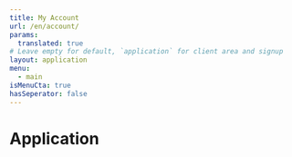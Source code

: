 ```yaml
---
title: My Account
url: /en/account/
params:
  translated: true
# Leave empty for default, `application` for client area and signup
layout: application
menu:
  - main
isMenuCta: true
hasSeperator: false
---
```

# Application